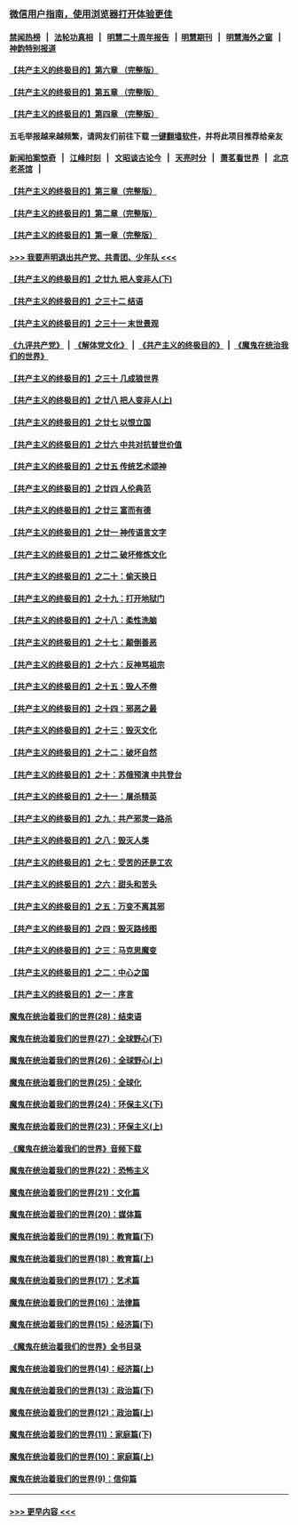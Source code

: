 ### [微信用户指南，使用浏览器打开体验更佳](https://github.com/gfw-breaker/banned-news1/blob/master/indexes/wechat-guide.md?t=0)
#### [禁闻热榜](热点新闻.md?t=0)  &nbsp;&nbsp;|&nbsp;&nbsp; [法轮功真相](https://github.com/gfw-breaker/truth/blob/master/README.md?t=0) &nbsp;&nbsp;|&nbsp;&nbsp; [明慧二十周年报告](https://github.com/gfw-breaker/mh-reports/blob/master/README.md?t=0) &nbsp;&nbsp;|&nbsp;&nbsp;[明慧期刊](https://github.com/gfw-breaker/mh-qikan) &nbsp;&nbsp;|&nbsp;&nbsp; [明慧海外之窗](https://github.com/gfw-breaker/mh-news/blob/master/README.md?t=0) &nbsp;&nbsp;|&nbsp;&nbsp; [神韵特别报道](https://github.com/gfw-breaker/mh-news/blob/master/shenyun.md?t=0)
#### [【共产主义的终极目的】第六章 （完整版）](../pages/nsc422/n11428913.md?t=02060402) 
#### [【共产主义的终极目的】第五章 （完整版）](../pages/nsc422/n11428912.md?t=02060402) 
#### [【共产主义的终极目的】第四章 （完整版）](../pages/nsc422/n11428907.md?t=02060402) 
#### 五毛举报越来越频繁，请网友们前往下载 [一键翻墙软件](https://github.com/gfw-breaker/ssr-accounts)，并将此项目推荐给亲友
#### [新闻拍案惊奇](https://github.com/gfw-breaker/banned-news1/blob/master/pages/link4.md) &nbsp;&nbsp;|&nbsp;&nbsp; [江峰时刻](https://github.com/gfw-breaker/banned-news1/blob/master/pages/link4.md) &nbsp;&nbsp;|&nbsp;&nbsp; [文昭谈古论今](https://github.com/gfw-breaker/banned-news1/blob/master/pages/link4.md) &nbsp;&nbsp;|&nbsp;&nbsp; [天亮时分](https://github.com/gfw-breaker/banned-news1/blob/master/pages/link4.md) &nbsp;&nbsp;|&nbsp;&nbsp; [萧茗看世界](https://github.com/gfw-breaker/banned-news1/blob/master/pages/link4.md) &nbsp;&nbsp;|&nbsp;&nbsp; [北京老茶馆](https://github.com/gfw-breaker/banned-news1/blob/master/pages/link4.md) &nbsp;&nbsp;|&nbsp;&nbsp; 
#### [【共产主义的终极目的】第三章（完整版）](../pages/nsc422/n11428848.md?t=02060402) 
#### [【共产主义的终极目的】第二章（完整版）](../pages/nsc422/n11428831.md?t=02060402) 
#### [【共产主义的终极目的】第一章（完整版）](../pages/nsc422/n11417651.md?t=02060402) 
#### [>>> 我要声明退出共产党、共青团、少年队 <<<](https://github.com/begood0513/goodnews/blob/master/quit/letter.md) 
#### [【共产主义的终极目的】之廿九 把人变非人(下)](../pages/nsc422/n11344140.md?t=02060402) 
#### [【共产主义的终极目的】之三十二 结语](../pages/nsc422/n11360535.md?t=02060402) 
#### [【共产主义的终极目的】之三十一 末世景观](../pages/nsc422/n11351129.md?t=02060402) 
#### [《九评共产党》](https://github.com/begood0513/9ping.md/blob/master/README.md) &nbsp;|&nbsp; [《解体党文化》](../../../../jtdwh.md/blob/master/README.md)  &nbsp;|&nbsp; [《共产主义的终极目的》](../../../../gczydzjmd.md/blob/master/README.md) &nbsp;|&nbsp; [《魔鬼在统治我们的世界》](../../../../mgztzwmdsj.md/blob/master/README.md) 
#### [【共产主义的终极目的】之三十 几成狼世界](../pages/nsc422/n11348280.md?t=02060402) 
#### [【共产主义的终极目的】之廿八 把人变非人(上)](../pages/nsc422/n11340492.md?t=02060402) 
#### [【共产主义的终极目的】之廿七 以恨立国](../pages/nsc422/n11336944.md?t=02060402) 
#### [【共产主义的终极目的】之廿六 中共对抗普世价值](../pages/nsc422/n11324785.md?t=02060402) 
#### [【共产主义的终极目的】之廿五 传统艺术颂神](../pages/nsc422/n11296396.md?t=02060402) 
#### [【共产主义的终极目的】之廿四 人伦典范](../pages/nsc422/n11296397.md?t=02060402) 
#### [【共产主义的终极目的】之廿三 富而有德](../pages/nsc422/n11283598.md?t=02060402) 
#### [【共产主义的终极目的】之廿一 神传语言文字](../pages/nsc422/n11263265.md?t=02060402) 
#### [【共产主义的终极目的】之廿二 破坏修炼文化](../pages/nsc422/n11245728.md?t=02060402) 
#### [【共产主义的终极目的】之二十：偷天换日](../pages/nsc422/n11238846.md?t=02060402) 
#### [【共产主义的终极目的】之十九：打开地狱门](../pages/nsc422/n11206376.md?t=02060402) 
#### [【共产主义的终极目的】之十八：柔性洗脑](../pages/nsc422/n11199994.md?t=02060402) 
#### [【共产主义的终极目的】之十七：颠倒善恶](../pages/nsc422/n11179782.md?t=02060402) 
#### [【共产主义的终极目的】之十六：反神骂祖宗](../pages/nsc422/n11166798.md?t=02060402) 
#### [【共产主义的终极目的】之十五：毁人不倦](../pages/nsc422/n11166792.md?t=02060402) 
#### [【共产主义的终极目的】之十四：邪恶之最](../pages/nsc422/n11150249.md?t=02060402) 
#### [【共产主义的终极目的】之十三：毁灭文化](../pages/nsc422/n11135227.md?t=02060402) 
#### [【共产主义的终极目的】之十二：破坏自然](../pages/nsc422/n11135214.md?t=02060402) 
#### [【共产主义的终极目的】之十：苏俄预演 中共登台](../pages/nsc422/n11118424.md?t=02060402) 
#### [【共产主义的终极目的】之十一：屠杀精英](../pages/nsc422/n11118442.md?t=02060402) 
#### [【共产主义的终极目的】之九：共产邪灵一路杀](../pages/nsc422/n11114139.md?t=02060402) 
#### [【共产主义的终极目的】之八：毁灭人类](../pages/nsc422/n11108503.md?t=02060402) 
#### [【共产主义的终极目的】之七：受苦的还是工农](../pages/nsc422/n11101809.md?t=02060402) 
#### [【共产主义的终极目的】之六：甜头和苦头](../pages/nsc422/n11096971.md?t=02060402) 
#### [【共产主义的终极目的】之五：万变不离其邪](../pages/nsc422/n11091285.md?t=02060402) 
#### [【共产主义的终极目的】之四：毁灭路线图](../pages/nsc422/n11086284.md?t=02060402) 
#### [【共产主义的终极目的】之三：马克思魔变](../pages/nsc422/n11061941.md?t=02060402) 
#### [【共产主义的终极目的】之二：中心之国](../pages/nsc422/n11047728.md?t=02060402) 
#### [【共产主义的终极目的】之一：序言](../pages/nsc422/n11086077.md?t=02060402) 
#### [魔鬼在统治着我们的世界(28)：结束语](../pages/nsc422/n10936246.md?t=02060402) 
#### [魔鬼在统治着我们的世界(27)：全球野心(下)](../pages/nsc422/n10928319.md?t=02060402) 
#### [魔鬼在统治着我们的世界(26)：全球野心(上)](../pages/nsc422/n10900318.md?t=02060402) 
#### [魔鬼在统治着我们的世界(25)：全球化](../pages/nsc422/n10788205.md?t=02060402) 
#### [魔鬼在统治着我们的世界(24)：环保主义(下)](../pages/nsc422/n10695307.md?t=02060402) 
#### [魔鬼在统治着我们的世界(23)：环保主义(上)](../pages/nsc422/n10688613.md?t=02060402) 
#### [《魔鬼在统治着我们的世界》音频下载](../pages/nsc422/n10635553.md?t=02060402) 
#### [魔鬼在统治着我们的世界(22)：恐怖主义](../pages/nsc422/n10614727.md?t=02060402) 
#### [魔鬼在统治着我们的世界(21)：文化篇](../pages/nsc422/n10597706.md?t=02060402) 
#### [魔鬼在统治着我们的世界(20)：媒体篇](../pages/nsc422/n10586579.md?t=02060402) 
#### [魔鬼在统治着我们的世界(19)：教育篇(下)](../pages/nsc422/n10564808.md?t=02060402) 
#### [魔鬼在统治着我们的世界(18)：教育篇(上)](../pages/nsc422/n10526970.md?t=02060402) 
#### [魔鬼在统治着我们的世界(17)：艺术篇](../pages/nsc422/n10499093.md?t=02060402) 
#### [魔鬼在统治着我们的世界(16)：法律篇](../pages/nsc422/n10485969.md?t=02060402) 
#### [魔鬼在统治着我们的世界(15)：经济篇(下)](../pages/nsc422/n10469975.md?t=02060402) 
#### [《魔鬼在统治着我们的世界》全书目录](../pages/nsc422/n10464261.md?t=02060402) 
#### [魔鬼在统治着我们的世界(14)：经济篇(上)](../pages/nsc422/n10457370.md?t=02060402) 
#### [魔鬼在统治着我们的世界(13)：政治篇(下)](../pages/nsc422/n10448270.md?t=02060402) 
#### [魔鬼在统治着我们的世界(12)：政治篇(上)](../pages/nsc422/n10444576.md?t=02060402) 
#### [魔鬼在统治着我们的世界(11)：家庭篇(下)](../pages/nsc422/n10440961.md?t=02060402) 
#### [魔鬼在统治着我们的世界(10)：家庭篇(上)](../pages/nsc422/n10435448.md?t=02060402) 
#### [魔鬼在统治着我们的世界(9)：信仰篇](../pages/nsc422/n10432159.md?t=02060402) 

----
#### [ >>> 更早内容 <<< ](../indexes/nsc422-earlier.md)
